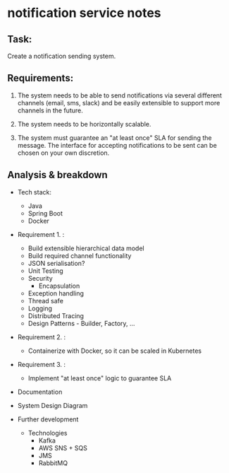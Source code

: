 # notification service notes

## Task:

Create a notification sending system.

## Requirements:

1. The system needs to be able to send notifications via several different channels (email,
sms, slack) and be easily extensible to support more channels in the future.

2. The system needs to be horizontally scalable.

3. The system must guarantee an "at least once" SLA for sending the message.
The interface for accepting notifications to be sent can be chosen on your own discretion.

## Analysis & breakdown

- Tech stack:
    - Java
    - Spring Boot
    - Docker

- Requirement 1. :
    - Build extensible hierarchical data model
    - Build required channel functionality
    - JSON serialisation?
    - Unit Testing
    - Security
        - Encapsulation
    - Exception handling
    - Thread safe
    - Logging
    - Distributed Tracing
    - Design Patterns - Builder, Factory, ...

- Requirement 2. :    
    - Containerize with Docker, so it can be scaled in Kubernetes

- Requirement 3. :
    - Implement "at least once" logic to guarantee SLA

- Documentation
 - System Design Diagram
 - Further development
    - Technologies
        - Kafka
        - AWS SNS + SQS
        - JMS
        - RabbitMQ
